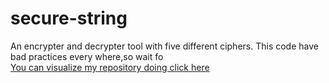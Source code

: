 # secure-string
An encrypter and decrypter tool with five different ciphers. This code have bad practices every where,so wait fo<br>
<a href="https://jugaman.github.io/secure-string/">You can visualize my repository doing click here</a>
